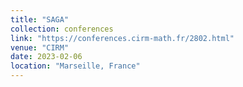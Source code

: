 ```yaml
---
title: "SAGA"
collection: conferences
link: "https://conferences.cirm-math.fr/2802.html"
venue: "CIRM"
date: 2023-02-06
location: "Marseille, France"
---
```

